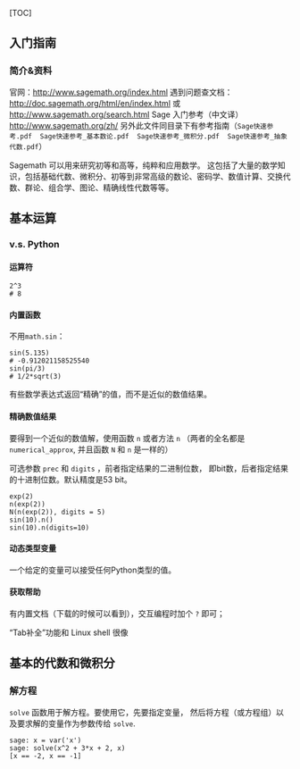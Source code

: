 [TOC]

## 入门指南

### 简介&资料

官网：http://www.sagemath.org/index.html
遇到问题查文档：http://doc.sagemath.org/html/en/index.html 或 http://www.sagemath.org/search.html
Sage 入门参考（中文译）http://www.sagemath.org/zh/
另外此文件同目录下有参考指南（`Sage快速参考.pdf  Sage快速参考_基本数论.pdf  Sage快速参考_微积分.pdf  Sage快速参考_抽象代数.pdf`）

Sagemath 可以用来研究初等和高等，纯粹和应用数学。 这包括了大量的数学知识，包括基础代数、微积分、初等到非常高级的数论、密码学、数值计算、交换代数、群论、组合学、图论、精确线性代数等等。 

## 基本运算

### v.s. Python

#### 运算符

```sage
2^3
# 8
```

#### 内置函数

不用`math.sin`：

```
sin(5.135)
# -0.912021158525540
sin(pi/3)
# 1/2*sqrt(3)
```

有些数学表达式返回“精确”的值，而不是近似的数值结果。

#### 精确数值结果

要得到一个近似的数值解，使用函数 `n` 或者方法 `n` 
（两者的全名都是 `numerical_approx`, 并且函数 `N` 和 `n` 是一样的） 

可选参数 `prec` 和 `digits` ，前者指定结果的二进制位数， 即bit数，后者指定结果的十进制位数。默认精度是53 bit。

```
exp(2)
n(exp(2))
N(n(exp(2)), digits = 5)
sin(10).n()
sin(10).n(digits=10)
```

#### 动态类型变量

一个给定的变量可以接受任何Python类型的值。

#### 获取帮助

有内置文档（下载的时候可以看到），交互编程时加个 `?` 即可；

“Tab补全”功能和 Linux shell 很像

## 基本的代数和微积分

### 解方程

`solve` 函数用于解方程。要使用它，先要指定变量， 然后将方程（或方程组）以及要求解的变量作为参数传给 `solve`.

```
sage: x = var('x')
sage: solve(x^2 + 3*x + 2, x)
[x == -2, x == -1]
```
